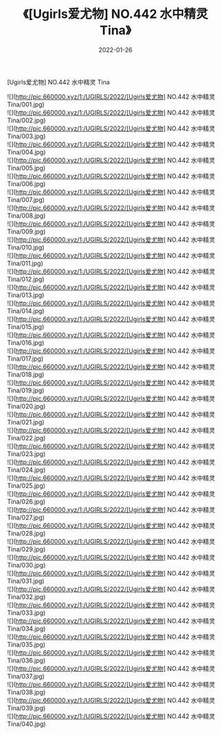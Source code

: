 ﻿---
layout: post
title:  《[Ugirls爱尤物] NO.442 水中精灵 Tina》
date:   2022-01-26
img: http://pic.660000.xyz/1:/UGIRLS/2022/[Ugirls爱尤物] NO.442 水中精灵 Tina/000.jpg
categories: [美女, 清纯, 唯美]
---

[Ugirls爱尤物] NO.442 水中精灵 Tina

 ![](http://pic.660000.xyz/1:/UGIRLS/2022/[Ugirls爱尤物] NO.442 水中精灵 Tina/001.jpg) <br>![](http://pic.660000.xyz/1:/UGIRLS/2022/[Ugirls爱尤物] NO.442 水中精灵 Tina/002.jpg) <br>![](http://pic.660000.xyz/1:/UGIRLS/2022/[Ugirls爱尤物] NO.442 水中精灵 Tina/003.jpg) <br>![](http://pic.660000.xyz/1:/UGIRLS/2022/[Ugirls爱尤物] NO.442 水中精灵 Tina/004.jpg) <br>![](http://pic.660000.xyz/1:/UGIRLS/2022/[Ugirls爱尤物] NO.442 水中精灵 Tina/005.jpg) <br>![](http://pic.660000.xyz/1:/UGIRLS/2022/[Ugirls爱尤物] NO.442 水中精灵 Tina/006.jpg) <br>![](http://pic.660000.xyz/1:/UGIRLS/2022/[Ugirls爱尤物] NO.442 水中精灵 Tina/007.jpg) <br>![](http://pic.660000.xyz/1:/UGIRLS/2022/[Ugirls爱尤物] NO.442 水中精灵 Tina/008.jpg) <br>![](http://pic.660000.xyz/1:/UGIRLS/2022/[Ugirls爱尤物] NO.442 水中精灵 Tina/009.jpg) <br>![](http://pic.660000.xyz/1:/UGIRLS/2022/[Ugirls爱尤物] NO.442 水中精灵 Tina/010.jpg) <br>![](http://pic.660000.xyz/1:/UGIRLS/2022/[Ugirls爱尤物] NO.442 水中精灵 Tina/011.jpg) <br>![](http://pic.660000.xyz/1:/UGIRLS/2022/[Ugirls爱尤物] NO.442 水中精灵 Tina/012.jpg) <br>![](http://pic.660000.xyz/1:/UGIRLS/2022/[Ugirls爱尤物] NO.442 水中精灵 Tina/013.jpg) <br>![](http://pic.660000.xyz/1:/UGIRLS/2022/[Ugirls爱尤物] NO.442 水中精灵 Tina/014.jpg) <br>![](http://pic.660000.xyz/1:/UGIRLS/2022/[Ugirls爱尤物] NO.442 水中精灵 Tina/015.jpg) <br>![](http://pic.660000.xyz/1:/UGIRLS/2022/[Ugirls爱尤物] NO.442 水中精灵 Tina/016.jpg) <br>![](http://pic.660000.xyz/1:/UGIRLS/2022/[Ugirls爱尤物] NO.442 水中精灵 Tina/017.jpg) <br>![](http://pic.660000.xyz/1:/UGIRLS/2022/[Ugirls爱尤物] NO.442 水中精灵 Tina/018.jpg) <br>![](http://pic.660000.xyz/1:/UGIRLS/2022/[Ugirls爱尤物] NO.442 水中精灵 Tina/019.jpg) <br>![](http://pic.660000.xyz/1:/UGIRLS/2022/[Ugirls爱尤物] NO.442 水中精灵 Tina/020.jpg) <br>![](http://pic.660000.xyz/1:/UGIRLS/2022/[Ugirls爱尤物] NO.442 水中精灵 Tina/021.jpg) <br>![](http://pic.660000.xyz/1:/UGIRLS/2022/[Ugirls爱尤物] NO.442 水中精灵 Tina/022.jpg) <br>![](http://pic.660000.xyz/1:/UGIRLS/2022/[Ugirls爱尤物] NO.442 水中精灵 Tina/023.jpg) <br>![](http://pic.660000.xyz/1:/UGIRLS/2022/[Ugirls爱尤物] NO.442 水中精灵 Tina/024.jpg) <br>![](http://pic.660000.xyz/1:/UGIRLS/2022/[Ugirls爱尤物] NO.442 水中精灵 Tina/025.jpg) <br>![](http://pic.660000.xyz/1:/UGIRLS/2022/[Ugirls爱尤物] NO.442 水中精灵 Tina/026.jpg) <br>![](http://pic.660000.xyz/1:/UGIRLS/2022/[Ugirls爱尤物] NO.442 水中精灵 Tina/027.jpg) <br>![](http://pic.660000.xyz/1:/UGIRLS/2022/[Ugirls爱尤物] NO.442 水中精灵 Tina/028.jpg) <br>![](http://pic.660000.xyz/1:/UGIRLS/2022/[Ugirls爱尤物] NO.442 水中精灵 Tina/029.jpg) <br>![](http://pic.660000.xyz/1:/UGIRLS/2022/[Ugirls爱尤物] NO.442 水中精灵 Tina/030.jpg) <br>![](http://pic.660000.xyz/1:/UGIRLS/2022/[Ugirls爱尤物] NO.442 水中精灵 Tina/031.jpg) <br>![](http://pic.660000.xyz/1:/UGIRLS/2022/[Ugirls爱尤物] NO.442 水中精灵 Tina/032.jpg) <br>![](http://pic.660000.xyz/1:/UGIRLS/2022/[Ugirls爱尤物] NO.442 水中精灵 Tina/033.jpg) <br>![](http://pic.660000.xyz/1:/UGIRLS/2022/[Ugirls爱尤物] NO.442 水中精灵 Tina/034.jpg) <br>![](http://pic.660000.xyz/1:/UGIRLS/2022/[Ugirls爱尤物] NO.442 水中精灵 Tina/035.jpg) <br>![](http://pic.660000.xyz/1:/UGIRLS/2022/[Ugirls爱尤物] NO.442 水中精灵 Tina/036.jpg) <br>![](http://pic.660000.xyz/1:/UGIRLS/2022/[Ugirls爱尤物] NO.442 水中精灵 Tina/037.jpg) <br>![](http://pic.660000.xyz/1:/UGIRLS/2022/[Ugirls爱尤物] NO.442 水中精灵 Tina/038.jpg) <br>![](http://pic.660000.xyz/1:/UGIRLS/2022/[Ugirls爱尤物] NO.442 水中精灵 Tina/039.jpg) <br>![](http://pic.660000.xyz/1:/UGIRLS/2022/[Ugirls爱尤物] NO.442 水中精灵 Tina/040.jpg) <br>